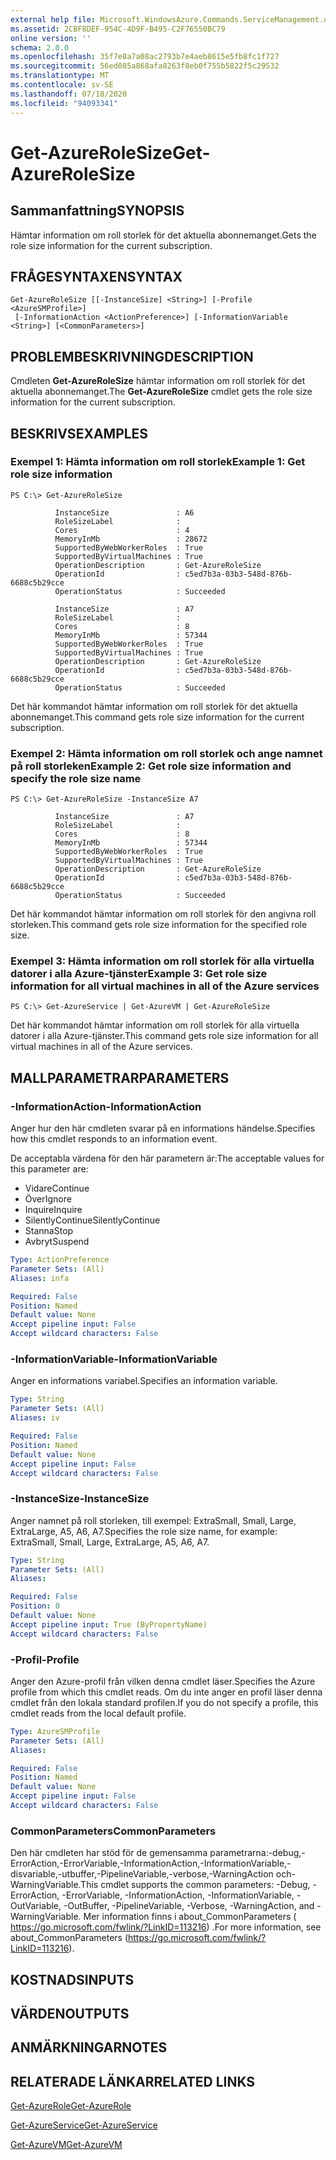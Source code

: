 ```yaml
---
external help file: Microsoft.WindowsAzure.Commands.ServiceManagement.dll-Help.xml
ms.assetid: 2CBF8DEF-954C-4D9F-B495-C2F76550BC79
online version: ''
schema: 2.0.0
ms.openlocfilehash: 35f7e8a7a08ac2793b7e4aeb8615e5fb8fc1f727
ms.sourcegitcommit: 56ed085a868afa8263f8eb0f755b5822f5c29532
ms.translationtype: MT
ms.contentlocale: sv-SE
ms.lasthandoff: 07/18/2020
ms.locfileid: "94093341"
---
```

# <span data-ttu-id="c3129-101">Get-AzureRoleSize</span><span class="sxs-lookup"><span data-stu-id="c3129-101">Get-AzureRoleSize</span></span>

## <span data-ttu-id="c3129-102">Sammanfattning</span><span class="sxs-lookup"><span data-stu-id="c3129-102">SYNOPSIS</span></span>
<span data-ttu-id="c3129-103">Hämtar information om roll storlek för det aktuella abonnemanget.</span><span class="sxs-lookup"><span data-stu-id="c3129-103">Gets the role size information for the current subscription.</span></span>

## <span data-ttu-id="c3129-104">FRÅGESYNTAXEN</span><span class="sxs-lookup"><span data-stu-id="c3129-104">SYNTAX</span></span>

```
Get-AzureRoleSize [[-InstanceSize] <String>] [-Profile <AzureSMProfile>]
 [-InformationAction <ActionPreference>] [-InformationVariable <String>] [<CommonParameters>]
```

## <span data-ttu-id="c3129-105">PROBLEMBESKRIVNING</span><span class="sxs-lookup"><span data-stu-id="c3129-105">DESCRIPTION</span></span>
<span data-ttu-id="c3129-106">Cmdleten **Get-AzureRoleSize** hämtar information om roll storlek för det aktuella abonnemanget.</span><span class="sxs-lookup"><span data-stu-id="c3129-106">The **Get-AzureRoleSize** cmdlet gets the role size information for the current subscription.</span></span>

## <span data-ttu-id="c3129-107">BESKRIVS</span><span class="sxs-lookup"><span data-stu-id="c3129-107">EXAMPLES</span></span>

### <span data-ttu-id="c3129-108">Exempel 1: Hämta information om roll storlek</span><span class="sxs-lookup"><span data-stu-id="c3129-108">Example 1: Get role size information</span></span>
```
PS C:\> Get-AzureRoleSize

          InstanceSize               : A6
          RoleSizeLabel              :
          Cores                      : 4
          MemoryInMb                 : 28672
          SupportedByWebWorkerRoles  : True
          SupportedByVirtualMachines : True
          OperationDescription       : Get-AzureRoleSize
          OperationId                : c5ed7b3a-03b3-548d-876b-6688c5b29cce
          OperationStatus            : Succeeded

          InstanceSize               : A7
          RoleSizeLabel              :
          Cores                      : 8
          MemoryInMb                 : 57344
          SupportedByWebWorkerRoles  : True
          SupportedByVirtualMachines : True
          OperationDescription       : Get-AzureRoleSize
          OperationId                : c5ed7b3a-03b3-548d-876b-6688c5b29cce
          OperationStatus            : Succeeded
```

<span data-ttu-id="c3129-109">Det här kommandot hämtar information om roll storlek för det aktuella abonnemanget.</span><span class="sxs-lookup"><span data-stu-id="c3129-109">This command gets role size information for the current subscription.</span></span>

### <span data-ttu-id="c3129-110">Exempel 2: Hämta information om roll storlek och ange namnet på roll storleken</span><span class="sxs-lookup"><span data-stu-id="c3129-110">Example 2: Get role size information and specify the role size name</span></span>
```
PS C:\> Get-AzureRoleSize -InstanceSize A7

          InstanceSize               : A7
          RoleSizeLabel              :
          Cores                      : 8
          MemoryInMb                 : 57344
          SupportedByWebWorkerRoles  : True
          SupportedByVirtualMachines : True
          OperationDescription       : Get-AzureRoleSize
          OperationId                : c5ed7b3a-03b3-548d-876b-6688c5b29cce
          OperationStatus            : Succeeded
```

<span data-ttu-id="c3129-111">Det här kommandot hämtar information om roll storlek för den angivna roll storleken.</span><span class="sxs-lookup"><span data-stu-id="c3129-111">This command gets role size information for the specified role size.</span></span>

### <span data-ttu-id="c3129-112">Exempel 3: Hämta information om roll storlek för alla virtuella datorer i alla Azure-tjänster</span><span class="sxs-lookup"><span data-stu-id="c3129-112">Example 3: Get role size information for all virtual machines in all of the Azure services</span></span>
```
PS C:\> Get-AzureService | Get-AzureVM | Get-AzureRoleSize
```

<span data-ttu-id="c3129-113">Det här kommandot hämtar information om roll storlek för alla virtuella datorer i alla Azure-tjänster.</span><span class="sxs-lookup"><span data-stu-id="c3129-113">This command gets role size information for all virtual machines in all of the Azure services.</span></span>

## <span data-ttu-id="c3129-114">MALLPARAMETRAR</span><span class="sxs-lookup"><span data-stu-id="c3129-114">PARAMETERS</span></span>

### <span data-ttu-id="c3129-115">-InformationAction</span><span class="sxs-lookup"><span data-stu-id="c3129-115">-InformationAction</span></span>
<span data-ttu-id="c3129-116">Anger hur den här cmdleten svarar på en informations händelse.</span><span class="sxs-lookup"><span data-stu-id="c3129-116">Specifies how this cmdlet responds to an information event.</span></span>

<span data-ttu-id="c3129-117">De acceptabla värdena för den här parametern är:</span><span class="sxs-lookup"><span data-stu-id="c3129-117">The acceptable values for this parameter are:</span></span>

- <span data-ttu-id="c3129-118">Vidare</span><span class="sxs-lookup"><span data-stu-id="c3129-118">Continue</span></span>
- <span data-ttu-id="c3129-119">Över</span><span class="sxs-lookup"><span data-stu-id="c3129-119">Ignore</span></span>
- <span data-ttu-id="c3129-120">Inquire</span><span class="sxs-lookup"><span data-stu-id="c3129-120">Inquire</span></span>
- <span data-ttu-id="c3129-121">SilentlyContinue</span><span class="sxs-lookup"><span data-stu-id="c3129-121">SilentlyContinue</span></span>
- <span data-ttu-id="c3129-122">Stanna</span><span class="sxs-lookup"><span data-stu-id="c3129-122">Stop</span></span>
- <span data-ttu-id="c3129-123">Avbryt</span><span class="sxs-lookup"><span data-stu-id="c3129-123">Suspend</span></span>

```yaml
Type: ActionPreference
Parameter Sets: (All)
Aliases: infa

Required: False
Position: Named
Default value: None
Accept pipeline input: False
Accept wildcard characters: False
```

### <span data-ttu-id="c3129-124">-InformationVariable</span><span class="sxs-lookup"><span data-stu-id="c3129-124">-InformationVariable</span></span>
<span data-ttu-id="c3129-125">Anger en informations variabel.</span><span class="sxs-lookup"><span data-stu-id="c3129-125">Specifies an information variable.</span></span>

```yaml
Type: String
Parameter Sets: (All)
Aliases: iv

Required: False
Position: Named
Default value: None
Accept pipeline input: False
Accept wildcard characters: False
```

### <span data-ttu-id="c3129-126">-InstanceSize</span><span class="sxs-lookup"><span data-stu-id="c3129-126">-InstanceSize</span></span>
<span data-ttu-id="c3129-127">Anger namnet på roll storleken, till exempel: ExtraSmall, Small, Large, ExtraLarge, A5, A6, A7.</span><span class="sxs-lookup"><span data-stu-id="c3129-127">Specifies the role size name, for example: ExtraSmall, Small, Large, ExtraLarge, A5, A6, A7.</span></span>

```yaml
Type: String
Parameter Sets: (All)
Aliases: 

Required: False
Position: 0
Default value: None
Accept pipeline input: True (ByPropertyName)
Accept wildcard characters: False
```

### <span data-ttu-id="c3129-128">-Profil</span><span class="sxs-lookup"><span data-stu-id="c3129-128">-Profile</span></span>
<span data-ttu-id="c3129-129">Anger den Azure-profil från vilken denna cmdlet läser.</span><span class="sxs-lookup"><span data-stu-id="c3129-129">Specifies the Azure profile from which this cmdlet reads.</span></span>
<span data-ttu-id="c3129-130">Om du inte anger en profil läser denna cmdlet från den lokala standard profilen.</span><span class="sxs-lookup"><span data-stu-id="c3129-130">If you do not specify a profile, this cmdlet reads from the local default profile.</span></span>

```yaml
Type: AzureSMProfile
Parameter Sets: (All)
Aliases: 

Required: False
Position: Named
Default value: None
Accept pipeline input: False
Accept wildcard characters: False
```

### <span data-ttu-id="c3129-131">CommonParameters</span><span class="sxs-lookup"><span data-stu-id="c3129-131">CommonParameters</span></span>
<span data-ttu-id="c3129-132">Den här cmdleten har stöd för de gemensamma parametrarna:-debug,-ErrorAction,-ErrorVariable,-InformationAction,-InformationVariable,-disvariable,-utbuffer,-PipelineVariable,-verbose,-WarningAction och-WarningVariable.</span><span class="sxs-lookup"><span data-stu-id="c3129-132">This cmdlet supports the common parameters: -Debug, -ErrorAction, -ErrorVariable, -InformationAction, -InformationVariable, -OutVariable, -OutBuffer, -PipelineVariable, -Verbose, -WarningAction, and -WarningVariable.</span></span> <span data-ttu-id="c3129-133">Mer information finns i about_CommonParameters ( https://go.microsoft.com/fwlink/?LinkID=113216) .</span><span class="sxs-lookup"><span data-stu-id="c3129-133">For more information, see about_CommonParameters (https://go.microsoft.com/fwlink/?LinkID=113216).</span></span>

## <span data-ttu-id="c3129-134">KOSTNADS</span><span class="sxs-lookup"><span data-stu-id="c3129-134">INPUTS</span></span>

## <span data-ttu-id="c3129-135">VÄRDEN</span><span class="sxs-lookup"><span data-stu-id="c3129-135">OUTPUTS</span></span>

## <span data-ttu-id="c3129-136">ANMÄRKNINGAR</span><span class="sxs-lookup"><span data-stu-id="c3129-136">NOTES</span></span>

## <span data-ttu-id="c3129-137">RELATERADE LÄNKAR</span><span class="sxs-lookup"><span data-stu-id="c3129-137">RELATED LINKS</span></span>

[<span data-ttu-id="c3129-138">Get-AzureRole</span><span class="sxs-lookup"><span data-stu-id="c3129-138">Get-AzureRole</span></span>](./Get-AzureRole.md)

[<span data-ttu-id="c3129-139">Get-AzureService</span><span class="sxs-lookup"><span data-stu-id="c3129-139">Get-AzureService</span></span>](./Get-AzureService.md)

[<span data-ttu-id="c3129-140">Get-AzureVM</span><span class="sxs-lookup"><span data-stu-id="c3129-140">Get-AzureVM</span></span>](./Get-AzureVM.md)


